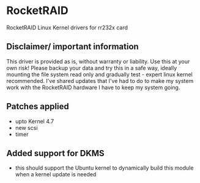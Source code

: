 # RocketRAID
RocketRAID Linux Kernel drivers for rr232x card

## Disclaimer/ important information
This driver is provided as is, without warranty or liability. Use this at your own risk!
Please backup your data and try this in a safe way, ideally mounting the file system read only and gradually test - expert linux kernel recommended.
I've shared updates that I've had to do to make my system work with the RocketRAID hardware I have to keep my system going.

## Patches applied
- upto Kernel 4.7
- new scsi
- timer

## Added support for DKMS
- this should support the Ubuntu kernel to dynamically build this module when a kernel update is needed


